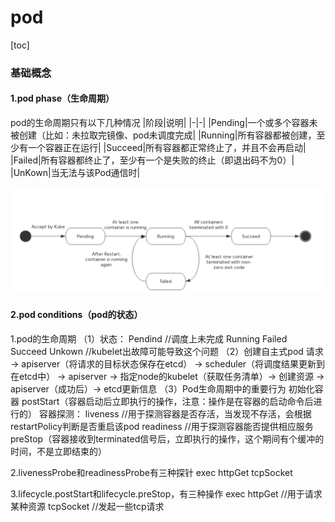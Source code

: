 # pod
[toc]
### 基础概念
#### 1.pod phase（生命周期）
pod的生命周期只有以下几种情况
|阶段|说明|
|-|-|
|Pending|一个或多个容器未被创建（比如：未拉取完镜像、pod未调度完成|
|Running|所有容器都被创建，至少有一个容器正在运行|
|Succeed|所有容器都正常终止了，并且不会再启动|
|Failed|所有容器都终止了，至少有一个是失败的终止（即退出码不为0）|
|UnKown|当无法与该Pod通信时|

![](./imgs/pod_01.jpg)

#### 2.pod conditions（pod的状态）





1.pod的生命周期
（1）状态：
  Pendind                //调度上未完成
  Running
  Failed
  Succeed
  Unkown               //kubelet出故障可能导致这个问题
（2）创建自主式pod
  请求 -> apiserver（将请求的目标状态保存在etcd） -> scheduler（将调度结果更新到在etcd中） -> apiserver -> 指定node的kubelet（获取任务清单）-> 创建资源 -> apiserver（成功后）-> etcd更新信息
（3）Pod生命周期中的重要行为
  初始化容器
  postStart（容器启动后立即执行的操作，注意：操作是在容器的启动命令后进行的）
  容器探测：
    liveness         //用于探测容器是否存活，当发现不存活，会根据restartPolicy判断是否重启该pod
    readiness      	//用于探测容器能否提供相应服务
  preStop（容器接收到terminated信号后，立即执行的操作，这个期间有个缓冲的时间，不是立即结束的）

2.livenessProbe和readinessProbe有三种探针
  exec
  httpGet
  tcpSocket

3.lifecycle.postStart和lifecycle.preStop，有三种操作
  exec
  httpGet                  //用于请求某种资源
  tcpSocket               //发起一些tcp请求
